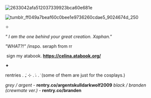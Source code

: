 ![2633042afa512037339923bca60e681e](https://github.com/user-attachments/assets/94f3ecbf-0889-48d3-b4fd-1ef10358299a)

![tumblr_ff049a7beaf60c0bee1e9736260cdae5_9024674d_250](https://github.com/user-attachments/assets/d37431d8-f622-4332-84da-1eda34f553ca)

✧

*" I am the one behind your great creation. Xaphan."*

*"WHAT?!"* /inspo. seraph from rr

‎
sign my atabook. **https://celina.atabook.org/**

✦

rentries . ݁₊ ⊹ . ݁˖ . ݁
 (some of them are just for the cosplays.)
 
*grey / argent* - **rentry.co/argentskulldarkwolf2009**
*black / branden (crewmate ver.)* - **rentry.co/branden**

